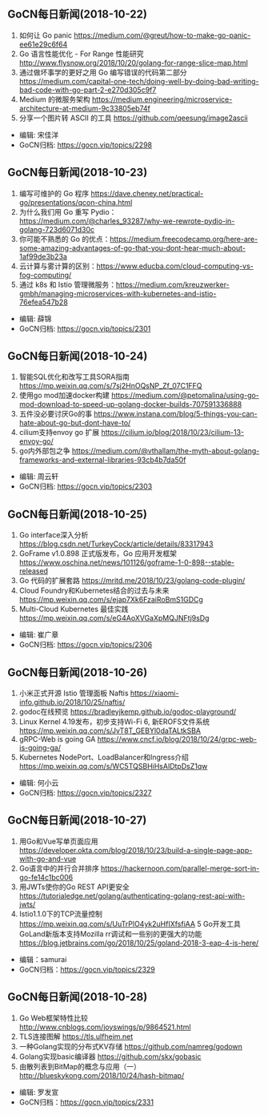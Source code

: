 ## GoCN每日新闻(2018-10-22)

1. 如何让 Go panic https://medium.com/@greut/how-to-make-go-panic-ee61e29c6f64
2. Go 语言性能优化 - For Range 性能研究 http://www.flysnow.org/2018/10/20/golang-for-range-slice-map.html
3. 通过做坏事学的更好之用 Go 编写错误的代码第二部分 https://medium.com/capital-one-tech/doing-well-by-doing-bad-writing-bad-code-with-go-part-2-e270d305c9f7
4. Medium 的微服务架构 https://medium.engineering/microservice-architecture-at-medium-9c33805eb74f
5. 分享一个图片转 ASCII 的工具 https://github.com/qeesung/image2ascii

- 编辑: 宋佳洋  
- GoCN归档: https://gocn.vip/topics/2298


## GoCN每日新闻(2018-10-23)

1. 编写可维护的 Go 程序  https://dave.cheney.net/practical-go/presentations/qcon-china.html
2. 为什么我们用 Go 重写 Pydio：https://medium.com/@charles_93287/why-we-rewrote-pydio-in-golang-723d6071d30c
3. 你可能不熟悉的 Go 的优点：https://medium.freecodecamp.org/here-are-some-amazing-advantages-of-go-that-you-dont-hear-much-about-1af99de3b23a
4. 云计算与雾计算的区别：https://www.educba.com/cloud-computing-vs-fog-computing/
5. 通过 k8s 和 Istio 管理微服务：https://medium.com/kreuzwerker-gmbh/managing-microservices-with-kubernetes-and-istio-76efea547b28

- 编辑: 薛锦
- GoCN归档:  https://gocn.vip/topics/2301


## GoCN每日新闻(2018-10-24)

1. 智能SQL优化和改写工具SORA指南 https://mp.weixin.qq.com/s/7sj2HnOQsNP_Zf_07C1FFQ
2. 使用go mod加速docker构建 https://medium.com/@petomalina/using-go-mod-download-to-speed-up-golang-docker-builds-707591336888
3. 五件没必要讨厌Go的事 https://www.instana.com/blog/5-things-you-can-hate-about-go-but-dont-have-to/
4. cilium支持envoy go 扩展 https://cilium.io/blog/2018/10/23/cilium-13-envoy-go/
5. go内外部包之争 https://medium.com/@vthallam/the-myth-about-golang-frameworks-and-external-libraries-93cb4b7da50f

- 编辑: 周云轩
- GoCN归档:  https://gocn.vip/topics/2303


## GoCN每日新闻(2018-10-25)

1. Go interface深入分析 https://blog.csdn.net/TurkeyCock/article/details/83317943
2. GoFrame v1.0.898 正式版发布，Go 应用开发框架 https://www.oschina.net/news/101126/goframe-1-0-898--stable-released
3. Go 代码的扩展套路 https://mritd.me/2018/10/23/golang-code-plugin/
4. Cloud Foundry和Kubernetes结合的过去与未来 https://mp.weixin.qq.com/s/ejap7Xk6FzaiRoBmS1GDCg
5. Multi-Cloud Kubernetes 最佳实践 https://mp.weixin.qq.com/s/eG4AoXVGaXpMQJNFtj9sDg

- 编辑: 崔广章
- GoCN归档:  https://gocn.vip/topics/2306


## GoCN每日新闻(2018-10-26)

1. 小米正式开源 Istio 管理面板 Naftis https://xiaomi-info.github.io/2018/10/25/naftis/
2. godoc在线预览 https://bradleyjkemp.github.io/godoc-playground/
3. Linux Kernel 4.19发布，初步支持Wi-Fi 6, 新EROFS文件系统 https://mp.weixin.qq.com/s/JvT8T_GEBYl0daTALtkSBA
4. gRPC-Web is going GA https://www.cncf.io/blog/2018/10/24/grpc-web-is-going-ga/
5. Kubernetes NodePort、LoadBalancer和Ingress介绍 https://mp.weixin.qq.com/s/WC5TQSBHiHsAIDtpDsZ1qw


- 编辑: 何小云
- GoCN归档: https://gocn.vip/topics/2327

## GoCN每日新闻(2018-10-27)

1. 用Go和Vue写单页面应用 https://developer.okta.com/blog/2018/10/23/build-a-single-page-app-with-go-and-vue
2. Go语言中的并行合并排序 https://hackernoon.com/parallel-merge-sort-in-go-fe14c1bc006
3. 用JWTs使你的Go REST API更安全 https://tutorialedge.net/golang/authenticating-golang-rest-api-with-jwts/
4. Istio1.1.0下的TCP流量控制 https://mp.weixin.qq.com/s/UuTrPlO4yk2uHfIXfsfiAA
5 Go开发工具GoLand新版本支持Mozilla rr调试和一些别的更强大的功能 https://blog.jetbrains.com/go/2018/10/25/goland-2018-3-eap-4-is-here/

- 编辑：samurai
- GoCN归档：https://gocn.vip/topics/2329

## GoCN每日新闻(2018-10-28)

1. Go Web框架特性比较 http://www.cnblogs.com/joyswings/p/9864521.html
2. TLS连接图解 https://tls.ulfheim.net
3. 一种Golang实现的分布式KV存储 https://github.com/namreg/godown
4. Golang实现basic编译器 https://github.com/skx/gobasic
5. 由散列表到BitMap的概念与应用（一）
  http://blueskykong.com/2018/10/24/hash-bitmap/

- 编辑: 罗发宣
- GoCN归档：https://gocn.vip/topics/2331


